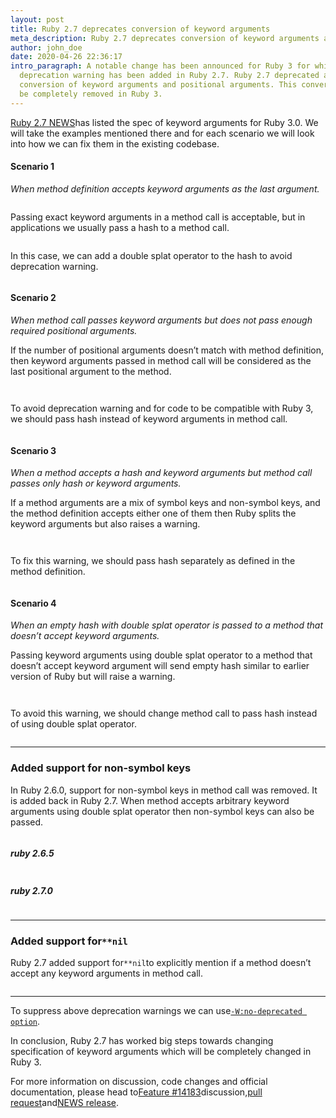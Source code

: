 ```yaml
---
layout: post
title: Ruby 2.7 deprecates conversion of keyword arguments
meta_description: Ruby 2.7 deprecates conversion of keyword arguments and positional arguments
author: john_doe
date: 2020-04-26 22:36:17
intro_paragraph: A notable change has been announced for Ruby 3 for which
  deprecation warning has been added in Ruby 2.7. Ruby 2.7 deprecated automatic
  conversion of keyword arguments and positional arguments. This conversion will
  be completely removed in Ruby 3.
---
```

[Ruby 2.7 NEWS](https://github.com/ruby/ruby/blob/4643bf5d55af6f79266dd67b69bb6eb4ff82029a/doc/NEWS-2.7.0#the-spec-of-keyword-arguments-is-changed-towards-30-)has listed the spec of keyword arguments for Ruby 3.0. We will take the examples mentioned there and for each scenario we will look into how we can fix them in the existing codebase.

#### Scenario 1

*When method definition accepts keyword arguments as the last argument.*

```ruby

```

Passing exact keyword arguments in a method call is acceptable, but in applications we usually pass a hash to a method call.

```ruby

```

In this case, we can add a double splat operator to the hash to avoid deprecation warning.

```ruby

```

#### Scenario 2

*When method call passes keyword arguments but does not pass enough required positional arguments.*

If the number of positional arguments doesn’t match with method definition, then keyword arguments passed in method call will be considered as the last positional argument to the method.

```ruby

```

```ruby

```

To avoid deprecation warning and for code to be compatible with Ruby 3, we should pass hash instead of keyword arguments in method call.

```ruby

```

#### Scenario 3

*When a method accepts a hash and keyword arguments but method call passes only hash or keyword arguments.*

If a method arguments are a mix of symbol keys and non-symbol keys, and the method definition accepts either one of them then Ruby splits the keyword arguments but also raises a warning.

```ruby

```

```ruby

```

To fix this warning, we should pass hash separately as defined in the method definition.

```ruby

```

#### Scenario 4

*When an empty hash with double splat operator is passed to a method that doesn’t accept keyword arguments.*

Passing keyword arguments using double splat operator to a method that doesn’t accept keyword argument will send empty hash similar to earlier version of Ruby but will raise a warning.

```ruby

```

```ruby

```

To avoid this warning, we should change method call to pass hash instead of using double splat operator.

```ruby

```

- - -

### Added support for non-symbol keys

In Ruby 2.6.0, support for non-symbol keys in method call was removed. It is added back in Ruby 2.7. When method accepts arbitrary keyword arguments using double splat operator then non-symbol keys can also be passed.

```ruby

```

##### ruby 2.6.5

```ruby

```

##### ruby 2.7.0

```ruby

```

- - -

### Added support for`**nil`

Ruby 2.7 added support for`**nil`to explicitly mention if a method doesn’t accept any keyword arguments in method call.

```ruby

```

- - -

To suppress above deprecation warnings we can use[`-W:no-deprecated option`](https://github.com/ruby/ruby/blob/4643bf5d55af6f79266dd67b69bb6eb4ff82029a/doc/NEWS-2.7.0#warning-option-).

In conclusion, Ruby 2.7 has worked big steps towards changing specification of keyword arguments which will be completely changed in Ruby 3.

For more information on discussion, code changes and official documentation, please head to[Feature #14183](https://bugs.ruby-lang.org/issues/14183)discussion,[pull request](https://github.com/ruby/ruby/pull/2395)and[NEWS release](https://github.com/ruby/ruby/blob/4643bf5d55af6f79266dd67b69bb6eb4ff82029a/doc/NEWS-2.7.0#the-spec-of-keyword-arguments-is-changed-towards-30-).